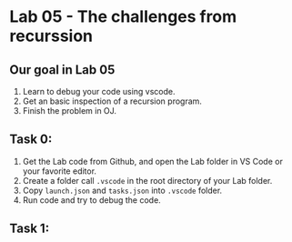 # Lab 05 - The challenges from recurssion

## Our goal in Lab 05
1. Learn to debug your code using vscode.
2. Get an basic inspection of a recursion program.
3. Finish the problem in OJ.

## Task 0:
1. Get the Lab code from Github, and open the Lab folder in VS Code or your favorite editor.
2. Create a folder call `.vscode` in the root directory of your Lab folder.
3. Copy `launch.json` and `tasks.json` into `.vscode` folder.
4. Run code and try to debug the code.

## Task 1:

